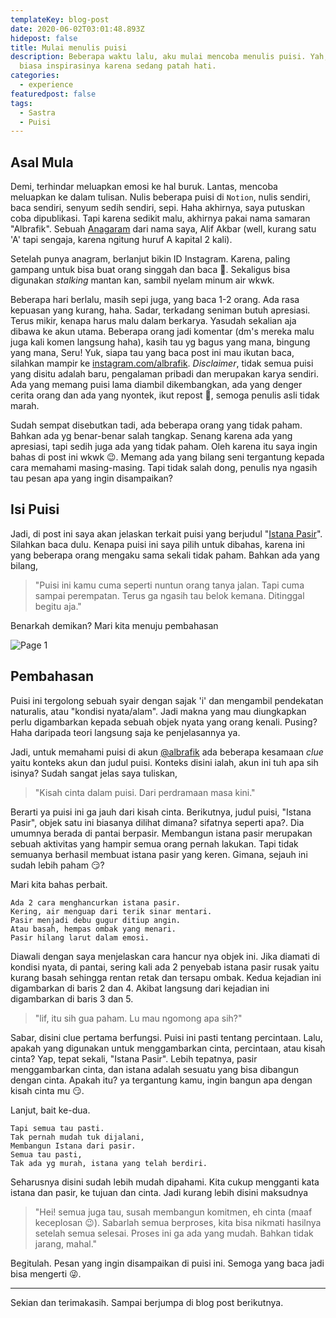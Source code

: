 ```yaml
---
templateKey: blog-post
date: 2020-06-02T03:01:48.893Z
hidepost: false
title: Mulai menulis puisi
description: Beberapa waktu lalu, aku mulai mencoba menulis puisi. Yah, seperti
  biasa inspirasinya karena sedang patah hati.
categories:
  - experience
featuredpost: false
tags:
  - Sastra
  - Puisi
---
```

## Asal Mula

Demi, terhindar meluapkan emosi ke hal buruk. Lantas, mencoba meluapkan ke dalam tulisan. Nulis beberapa puisi di `Notion`, nulis sendiri, baca sendiri, senyum sedih sendiri, sepi. Haha akhirnya, saya putuskan coba dipublikasi. Tapi karena sedikit malu, akhirnya pakai nama samaran "Albrafik". Sebuah [Anagaram](https://en.wikipedia.org/wiki/Anagram) dari nama saya, Alif Akbar (well, kurang satu 'A' tapi sengaja, karena ngitung huruf A kapital 2 kali). 

Setelah punya anagram, berlanjut bikin ID Instagram. Karena, paling gampang untuk bisa buat orang singgah dan baca 🤣. Sekaligus bisa digunakan *stalking* mantan kan, sambil nyelam minum air wkwk.

Beberapa hari berlalu, masih sepi juga, yang baca 1-2 orang. Ada rasa kepuasan yang kurang, haha. Sadar, terkadang seniman butuh apresiasi. Terus mikir, kenapa harus malu dalam berkarya. Yasudah sekalian aja dibawa ke akun utama. Beberapa orang jadi komentar (dm's mereka malu juga kali komen langsung haha), kasih tau yg bagus yang mana, bingung yang mana, Seru! Yuk, siapa tau yang baca post ini mau ikutan baca, silahkan mampir ke [instagram.com/albrafik](https://instagram.com/albrafik). *Disclaimer*, tidak semua puisi yang disitu adalah baru, pengalaman pribadi dan merupakan karya sendiri. Ada yang memang puisi lama diambil dikembangkan, ada yang denger cerita orang dan ada yang nyontek, ikut repost 🤭, semoga penulis asli tidak marah.

Sudah sempat disebutkan tadi, ada beberapa orang yang tidak paham. Bahkan ada yg benar-benar salah tangkap. Senang karena ada yang apresiasi, tapi sedih juga ada yang tidak paham. Oleh karena itu saya ingin bahas di post ini wkwk 😉. Memang ada yang bilang seni tergantung kepada cara memahami masing-masing. Tapi tidak salah dong, penulis nya ngasih tau pesan apa yang ingin disampaikan?

## Isi Puisi

Jadi, di post ini saya akan jelaskan terkait puisi yang berjudul "[Istana Pasir](https://www.instagram.com/p/CAmVmffpm-P)". Silahkan baca dulu. Kenapa puisi ini saya pilih untuk dibahas, karena ini yang beberapa orang mengaku sama sekali tidak paham. Bahkan ada yang bilang, 
> "Puisi ini kamu cuma seperti nuntun orang tanya jalan. Tapi cuma sampai perempatan. Terus ga ngasih tau belok kemana. Ditinggal begitu aja."

Benarkah demikan? Mari kita menuju pembahasan

![Page 1](/images/uploads/istana-page-1.jpg)

## Pembahasan

Puisi ini tergolong sebuah syair dengan sajak 'i' dan mengambil pendekatan naturalis, atau "kondisi nyata/alam". Jadi makna yang mau diungkapkan perlu digambarkan kepada sebuah objek nyata yang orang kenali. Pusing? Haha daripada teori langsung saja ke penjelasannya ya. 

Jadi, untuk memahami puisi di akun [@albrafik](https://instagram.com/albrafik) ada beberapa kesamaan _clue_ yaitu konteks akun dan judul puisi. Konteks disini ialah, akun ini tuh apa sih isinya? Sudah sangat jelas saya tuliskan, 

> "Kisah cinta dalam puisi. Dari perdramaan masa kini."

Berarti ya puisi ini ga jauh dari kisah cinta. Berikutnya, judul puisi, "Istana Pasir", objek satu ini biasanya dilihat dimana? sifatnya seperti apa?. Dia umumnya berada di pantai berpasir. Membangun istana pasir merupakan sebuah aktivitas yang hampir semua orang pernah lakukan. Tapi tidak semuanya berhasil membuat istana pasir yang keren. Gimana, sejauh ini sudah lebih paham 😏?

Mari kita bahas perbait.

```
Ada 2 cara menghancurkan istana pasir.
Kering, air menguap dari terik sinar mentari.
Pasir menjadi debu gugur ditiup angin.
Atau basah, hempas ombak yang menari.
Pasir hilang larut dalam emosi.
```

Diawali dengan saya menjelaskan cara hancur nya objek ini. Jika diamati di kondisi nyata, di pantai, sering kali ada 2 penyebab istana pasir rusak yaitu kurang basah sehingga rentan retak dan tersapu ombak. Kedua kejadian ini digambarkan di baris 2 dan 4. Akibat langsung dari kejadian ini digambarkan di baris 3 dan 5. 

> "lif, itu sih gua paham. Lu mau ngomong apa sih?"

Sabar, disini clue pertama berfungsi. Puisi ini pasti tentang percintaan. Lalu, apakah yang digunakan untuk menggambarkan cinta, percintaan, atau kisah cinta? Yap, tepat sekali, "Istana Pasir". Lebih tepatnya, pasir menggambarkan cinta, dan istana adalah sesuatu yang bisa dibangun dengan cinta. Apakah itu? ya tergantung kamu, ingin bangun apa dengan kisah cinta mu 😏.

Lanjut, bait ke-dua.

```
Tapi semua tau pasti.
Tak pernah mudah tuk dijalani,
Membangun Istana dari pasir.
Semua tau pasti,
Tak ada yg murah, istana yang telah berdiri.
```

Seharusnya disini sudah lebih mudah dipahami. Kita cukup mengganti kata istana dan pasir, ke tujuan dan cinta. Jadi kurang lebih disini maksudnya

> "Hei! semua juga tau, susah membangun komitmen, eh cinta (maaf keceplosan 😉). Sabarlah semua berproses, kita bisa nikmati hasilnya setelah semua selesai. Proses ini ga ada yang mudah. Bahkan tidak jarang, mahal."

Begitulah. Pesan yang ingin disampaikan di puisi ini. Semoga yang baca jadi bisa mengerti 😜.

---
Sekian dan terimakasih.
Sampai berjumpa di blog post berikutnya.
